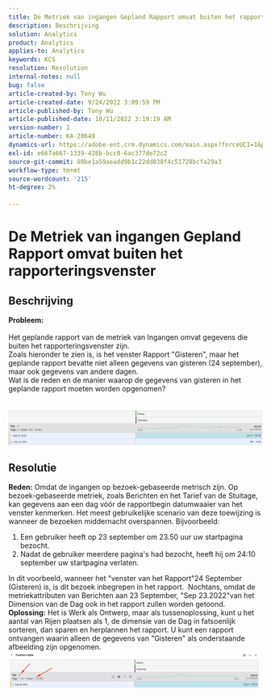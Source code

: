 ```yaml
---
title: De Metriek van ingangen Gepland Rapport omvat buiten het rapporteringsvenster
description: Beschrijving
solution: Analytics
product: Analytics
applies-to: Analytics
keywords: KCS
resolution: Resolution
internal-notes: null
bug: false
article-created-by: Tony Wu
article-created-date: 9/24/2022 3:09:59 PM
article-published-by: Tony Wu
article-published-date: 10/11/2022 3:19:19 AM
version-number: 1
article-number: KA-20649
dynamics-url: https://adobe-ent.crm.dynamics.com/main.aspx?forceUCI=1&pagetype=entityrecord&etn=knowledgearticle&id=0d31ceec-1a3c-ed11-9db1-0022480869de
exl-id: e667a667-1339-428b-bcc0-6ac377de72c2
source-git-commit: 80be1a59aeadd9b1c22dd038f4c51728bcfa29a3
workflow-type: tm+mt
source-wordcount: '215'
ht-degree: 2%

---
```


# De Metriek van ingangen Gepland Rapport omvat buiten het rapporteringsvenster

## Beschrijving

<b>Probleem:
<br> </b>
<br>Het geplande rapport van de metriek van Ingangen omvat gegevens die buiten het rapporteringsvenster zijn.
<br>Zoals hieronder te zien is, is het venster Rapport &quot;Gisteren&quot;, maar het geplande rapport bevatte niet alleen gegevens van gisteren (24 september), maar ook gegevens van andere dagen.
<br>Wat is de reden en de manier waarop de gegevens van gisteren in het geplande rapport moeten worden opgenomen?
<br> 
<br> 
<br>![](assets/___22f102a4-1b3c-ed11-9db1-0022480869de___.png)

## Resolutie


<b>Reden:</b>
Omdat de ingangen op bezoek-gebaseerde metrisch zijn.
Op bezoek-gebaseerde metriek, zoals Berichten en het Tarief van de Stuitage, kan gegevens aan een dag vóór de rapportbegin datumwaaier van het venster kenmerken. Het meest gebruikelijke scenario van deze toewijzing is wanneer de bezoeken middernacht overspannen. Bijvoorbeeld:

1. Een gebruiker heeft op 23 september om 23.50 uur uw startpagina bezocht.
2. Nadat de gebruiker meerdere pagina&#39;s had bezocht, heeft hij om 24:10 september uw startpagina verlaten.


In dit voorbeeld, wanneer het &quot;venster van het Rapport&quot;24 September (Gisteren) is, is dit bezoek inbegrepen in het rapport. 
Nochtans, omdat de metriekattributen van Berichten aan 23 September, &quot;Sep 23.2022&quot;van het Dimension van de Dag ook in het rapport zullen worden getoond.
 
<b>Oplossing:</b>
Het is Werk als Ontwerp, maar als tussenoplossing, kunt u het aantal van Rijen plaatsen als 1, de dimensie van de Dag in fatsoenlijk sorteren, dan sparen en herplannen het rapport. U kunt een rapport ontvangen waarin alleen de gegevens van &quot;Gisteren&quot; als onderstaande afbeelding zijn opgenomen.
 
![](assets/0905936a-1b3c-ed11-9db1-0022480869de.png)
